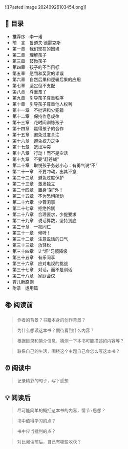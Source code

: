 ![[Pasted image 20240926103454.png]]
## 📑 目录
* 推荐序　李一诺
* 前　言　鲁道夫·德雷克斯
* 第一章　我们现在的困境 
* 第二章　理解孩子
* 第三章　鼓励孩子 
* 第四章　孩子的不当目标  
* 第五章　惩罚和奖赏的谬误
* 第六章　自然后果和逻辑后果的应用
* 第七章　坚定但不支配
* 第八章　尊重孩子
* 第九章　引导孩子尊重秩序
* 第十章　引导孩子尊重他人权利
* 第十一章　不批评和少犯错
* 第十二章　保持作息规律
* 第十三章　花时间训练孩子
* 第十四章　赢得孩子的合作
* 第十五章　避免过度关注
* 第十六章　避免权力之争
* 第十七章　退出冲突
* 第十八章　行动！而不是空话 
* 第十九章　不要“赶苍蝇”
* 第二十章　取悦孩子务必小心：有勇气说“不”
* 第二十一章　不要冲动，出其不意
* 第二十二章　避免过度保护
* 第二十三章　激发独立
* 第二十四章　置身“架”外！
* 第二十五章　不为恐惧所动
* 第二十六章　少管闲事
* 第二十七章　拒绝怜悯
* 第二十八章　合理要求，少提要求
* 第二十九章　说话算数，坚持到底
* 第三十章　一视同仁
* 第三十一章　倾听！
* 第三十二章　注意说话的口气
* 第三十三章　放轻松
* 第三十四章　让“坏”习惯降级
* 第三十五章　有乐同享
* 第三十六章　应对电视的挑战
* 第三十七章　对话，而不是训话
* 第三十八章　家庭会议
* 育儿新原则
* 附录　运用篇
## 📚 阅读前
> 作者的背景？书籍本身的创作背景？

> 为什么想读这本书？期待看到什么内容？

> 根据目录和简介信息，猜测一下本书可能描述的内容等？

> 联系自己的生活，围绕这个主题自己会怎么写这本书？
## ⏰ 阅读中
> 记录精彩的句子，写下感想
##  💡 阅读后
> 尽可能简单的概括这本书的内容，情节+思想？

> 书中值得学习的点？

> 书中应当批判的点？

> 对比阅读前后，自己有哪些收获？ 
